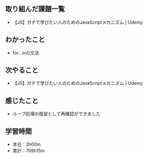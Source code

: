 ## 取り組んだ課題一覧
- 【JS】ガチで学びたい人のためのJavaScriptメカニズム | Udemy
## わかったこと
- for...inの文法
## 次やること
- 【JS】ガチで学びたい人のためのJavaScriptメカニズム | Udemy
## 感じたこと
- ループ処理の復習として再確認ができました
## 学習時間
- 本日：2h00m
- 累計：709h15m
